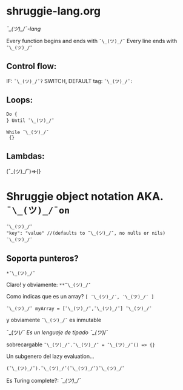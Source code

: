 # shruggie-lang.org

*¯\_(ツ)_/¯-lang*

Every function begins and ends with `¯\_(ツ)_/¯`
Every line ends with `¯\_(ツ)_/¯`

## Control flow:
IF: `¯\_(ツ)_/¯?`
SWITCH, DEFAULT tag: `¯\_(ツ)_/¯:`

## Loops:

```
Do {
} Until ¯\_(ツ)_/¯
```

```
While ¯\_(ツ)_/¯
 {}
```

## Lambdas: 

(¯\_(ツ)_/¯)=>{}

# Shruggie object notation AKA. `¯\_(ツ)_/¯on`

```
¯\_(ツ)_/¯
"key": "value" //(defaults to ¯\_(ツ)_/¯, no nulls or nils)
¯\_(ツ)_/¯
```

## Soporta punteros?

`*¯\_(ツ)_/¯`

Claro! y obviamente: `**¯\_(ツ)_/¯`

Como indicas que es un array?
`[ ¯\_(ツ)_/¯, ¯\_(ツ)_/¯ ]`

``¯\_(ツ)_/¯ myArray = [¯\_(ツ)_/¯,¯\_(ツ)_/¯] ¯\_(ツ)_/¯``

y obviamente `¯\_(ツ)_/¯` es inmutable

¯\_(ツ)_/¯ Es un lenguaje de tipado ¯\_(ツ)_/¯

sobrecargable `¯\_(ツ)_/¯.¯\_(ツ)_/¯ = ¯\_(ツ)_/¯() => {}`

Un subgenero del lazy evaluation...

`(¯\_(ツ)_/¯).¯\_(ツ)_/¯(¯\_(ツ)_/¯)¯\_(ツ)_/¯`

Es Turing complete?: *¯\_(ツ)_/¯*
